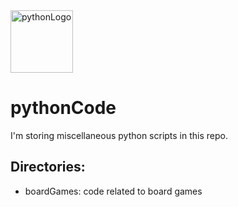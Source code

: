 <!-- ![pythonLogo](https://www.python.org/static/opengraph-icon-200x200.png) -->
<img src="https://www.python.org/static/opengraph-icon-200x200.png" alt="pythonLogo" width='100px' height='100px'/>

# pythonCode
I'm storing miscellaneous python scripts in this repo.

## Directories:
- boardGames: code related to board games
